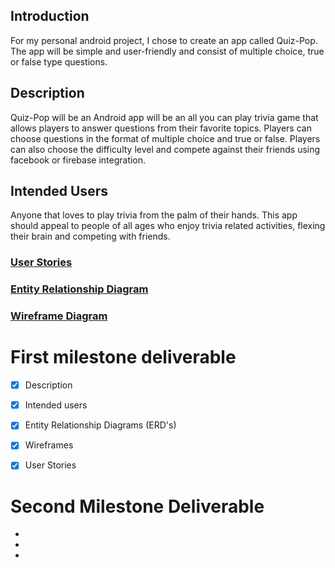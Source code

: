 ## Introduction 
For my personal android project, I chose to create an app called Quiz-Pop. The app will be 
simple and user-friendly and consist of multiple choice, true or false type questions. 


## Description 
Quiz-Pop will be an Android app will be an all you can play trivia game that 
allows players to answer questions from their favorite topics. 
Players can choose questions in the format of multiple choice and true or false. 
Players can also choose the difficulty level and compete against their 
friends using facebook or firebase integration. 

## Intended Users 
Anyone that loves to play trivia from the palm of their hands. 
This app should appeal to people of all ages who enjoy trivia related activities, 
flexing their brain and competing with friends. 

### [User Stories](docs/user-stories.md)

### [Entity Relationship Diagram](docs/erd.md)

### [Wireframe Diagram](docs/wireframe.md)


# First milestone deliverable 

+ [x] Description 

+ [x] Intended users

+ [x] Entity Relationship Diagrams (ERD's) 

+ [x] Wireframes

+ [x] User Stories 

# Second Milestone Deliverable 

+ 

+ 

+ 






